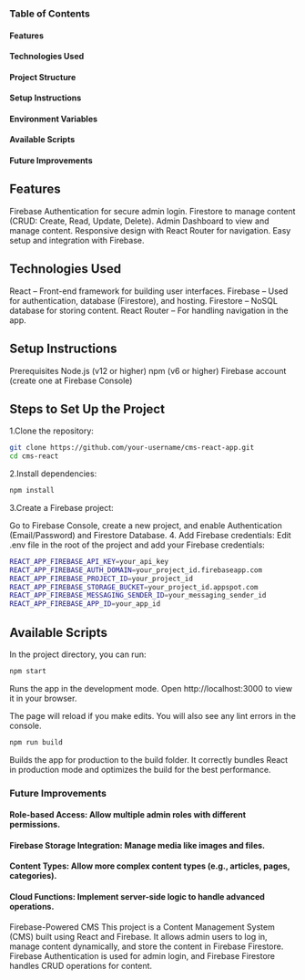 ### Table of Contents
#### Features
#### Technologies Used
#### Project Structure
#### Setup Instructions
#### Environment Variables
#### Available Scripts
#### Future Improvements

## Features
Firebase Authentication for secure admin login.
Firestore to manage content (CRUD: Create, Read, Update, Delete).
Admin Dashboard to view and manage content.
Responsive design with React Router for navigation.
Easy setup and integration with Firebase.
## Technologies Used
React – Front-end framework for building user interfaces.
Firebase – Used for authentication, database (Firestore), and hosting.
Firestore – NoSQL database for storing content.
React Router – For handling navigation in the app.

## Setup Instructions
Prerequisites
Node.js (v12 or higher)
npm (v6 or higher)
Firebase account (create one at Firebase Console)

## Steps to Set Up the Project
1.Clone the repository:
```bash
git clone https://github.com/your-username/cms-react-app.git
cd cms-react
```
2.Install dependencies:
```bash 
npm install
```
3.Create a Firebase project:

Go to Firebase Console, create a new project, and enable Authentication (Email/Password) and Firestore Database.
4. Add Firebase credentials:
 Edit .env file in the root of the project and add your Firebase credentials:
```bash
REACT_APP_FIREBASE_API_KEY=your_api_key
REACT_APP_FIREBASE_AUTH_DOMAIN=your_project_id.firebaseapp.com
REACT_APP_FIREBASE_PROJECT_ID=your_project_id
REACT_APP_FIREBASE_STORAGE_BUCKET=your_project_id.appspot.com
REACT_APP_FIREBASE_MESSAGING_SENDER_ID=your_messaging_sender_id
REACT_APP_FIREBASE_APP_ID=your_app_id
```
## Available Scripts
In the project directory, you can run:

```bash
npm start
```
Runs the app in the development mode.
Open http://localhost:3000 to view it in your browser.

The page will reload if you make edits.
You will also see any lint errors in the console.

```bash
npm run build
```
Builds the app for production to the build folder.
It correctly bundles React in production mode and optimizes the build for the best performance.

### Future Improvements
#### Role-based Access: Allow multiple admin roles with different permissions.
#### Firebase Storage Integration: Manage media like images and files.
#### Content Types: Allow more complex content types (e.g., articles, pages, categories).
#### Cloud Functions: Implement server-side logic to handle advanced operations.


Firebase-Powered CMS
This project is a Content Management System (CMS) built using React and Firebase. It allows admin users to log in, manage content dynamically, and store the content in Firebase Firestore. Firebase Authentication is used for admin login, and Firebase Firestore handles CRUD operations for content.
